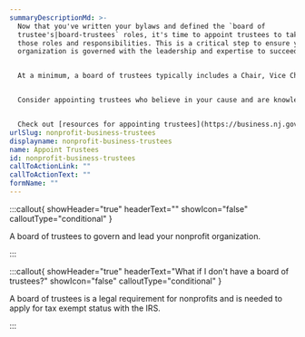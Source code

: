 ```yaml
---
summaryDescriptionMd: >-
  Now that you've written your bylaws and defined the `board of
  trustee's|board-trustees` roles, it's time to appoint trustees to take on
  those roles and responsibilities. This is a critical step to ensure your
  organization is governed with the leadership and expertise to succeed.


  At a minimum, a board of trustees typically includes a Chair, Vice Chair, and Treasurer, but it often includes more. For example, you may want to appoint board members with expertise in law, accounting, fundraising, politics, technology, communication—as well as those who understand your mission and have experience running a nonprofit.


  Consider appointing trustees who believe in your cause and are knowledgeable about your mission. This might include existing volunteers, current or potential donors, business leaders, or politicians.


  Check out [resources for appointing trustees](https://business.nj.gov/pages/business-support#section-4).
urlSlug: nonprofit-business-trustees
displayname: nonprofit-business-trustees
name: Appoint Trustees
id: nonprofit-business-trustees
callToActionLink: ""
callToActionText: ""
formName: ""
---
```


:::callout{ showHeader="true" headerText="" showIcon="false" calloutType="conditional" }

A board of trustees to govern and lead your nonprofit organization.

:::

:::callout{ showHeader="true" headerText="What if I don't have a board of trustees?" showIcon="false" calloutType="conditional" }

A board of trustees is a legal requirement for nonprofits and is needed to apply for tax exempt status with the IRS.

:::
